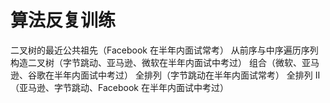# 算法反复训练
二叉树的最近公共祖先（Facebook 在半年内面试常考）
从前序与中序遍历序列构造二叉树（字节跳动、亚马逊、微软在半年内面试中考过）
组合（微软、亚马逊、谷歌在半年内面试中考过）
全排列（字节跳动在半年内面试常考）
全排列 II （亚马逊、字节跳动、Facebook 在半年内面试中考过）